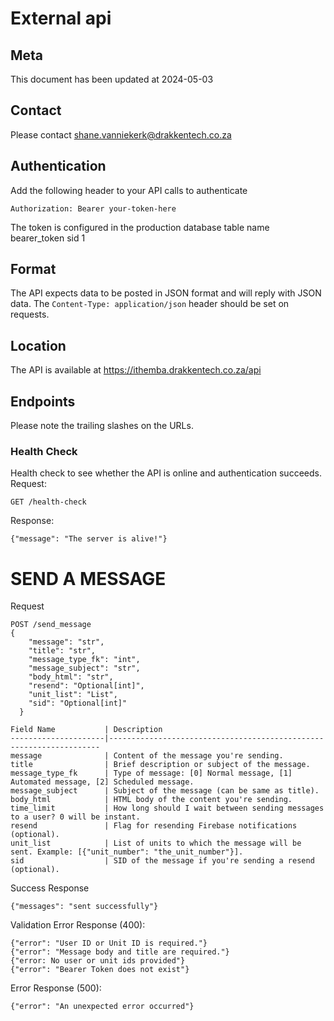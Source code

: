 # External api
## Meta
This document has been updated at 2024-05-03
## Contact
Please contact shane.vanniekerk@drakkentech.co.za
## Authentication
Add the following header to your API calls to authenticate
```
Authorization: Bearer your-token-here
```
The token is configured in the production database table name bearer_token sid 1
## Format
The API expects data to be posted in JSON format and will reply with JSON data.
The `Content-Type: application/json` header should be set on requests.
## Location
The API is available at https://ithemba.drakkentech.co.za/api
## Endpoints
Please note the trailing slashes on the URLs.
### Health Check
Health check to see whether the API is online and authentication succeeds.
Request:
```
GET /health-check
```
Response:
```
{"message": "The server is alive!"}
```
# SEND A MESSAGE

Request
```
POST /send_message
{
    "message": "str",
    "title": "str",
    "message_type_fk": "int",
    "message_subject": "str",
    "body_html": "str",
    "resend": "Optional[int]",
    "unit_list": "List",
    "sid": "Optional[int]"
  }
```
```
Field Name           | Description
---------------------|--------------------------------------------------------------------
message              | Content of the message you're sending.
title                | Brief description or subject of the message.
message_type_fk      | Type of message: [0] Normal message, [1] Automated message, [2] Scheduled message.
message_subject      | Subject of the message (can be same as title).
body_html            | HTML body of the content you're sending.
time_limit           | How long should I wait between sending messages to a user? 0 will be instant. 
resend               | Flag for resending Firebase notifications (optional).
unit_list            | List of units to which the message will be sent. Example: [{"unit_number": "the_unit_number"}].
sid                  | SID of the message if you're sending a resend (optional).
```
Success Response
```
{"messages": "sent successfully"}
```
Validation Error Response (400):
```
{"error": "User ID or Unit ID is required."}
{"error": "Message body and title are required."}
{"error: No user or unit ids provided"}
{"error": "Bearer Token does not exist"}
```

Error Response (500):
```
{"error": "An unexpected error occurred"}
```
